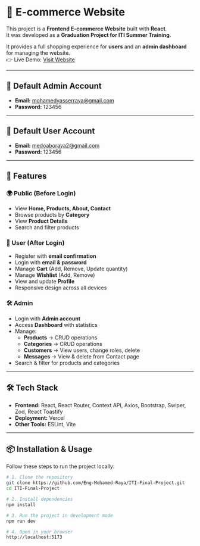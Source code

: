 # 🛒 E-commerce Website

This project is a **Frontend E-commerce Website** built with **React**.  
It was developed as a **Graduation Project for ITI Summer Training**.  

It provides a full shopping experience for **users** and an **admin dashboard** for managing the website.  
👉 Live Demo: [Visit Website](https://iti-final-project-ten.vercel.app/)

---

## 🔑 Default Admin Account

- **Email:** mohamedyasserraya@gmail.com  
- **Password:** 123456  

---

## 🔑 Default User Account

- **Email:** medoaboraya2@gmail.com  
- **Password:** 123456  

---

## 🚀 Features

### 🌍 Public (Before Login)
- View **Home, Products, About, Contact**
- Browse products by **Category**
- View **Product Details**
- Search and filter products

### 👤 User (After Login)
- Register with **email confirmation**  
- Login with **email & password**
- Manage **Cart** (Add, Remove, Update quantity)
- Manage **Wishlist** (Add, Remove)
- View and update **Profile**
- Responsive design across all devices

### 🛠️ Admin
- Login with **Admin account**
- Access **Dashboard** with statistics
- Manage:
  - **Products** → CRUD operations
  - **Categories** → CRUD operations
  - **Customers** → View users, change roles, delete
  - **Messages** → View & delete from Contact page
- Search & filter for products and categories

---

## 🛠️ Tech Stack
- **Frontend:** React, React Router, Context API, Axios, Bootstrap, Swiper, Zod, React Toastify  
- **Deployment:** Vercel  
- **Other Tools:** ESLint, Vite  

---

## 📦 Installation & Usage

Follow these steps to run the project locally:

```bash
# 1. Clone the repository
git clone https://github.com/Eng-Mohamed-Raya/ITI-Final-Project.git
cd ITI-Final-Project

# 2. Install dependencies
npm install

# 3. Run the project in development mode
npm run dev

# 4. Open in your browser
http://localhost:5173
